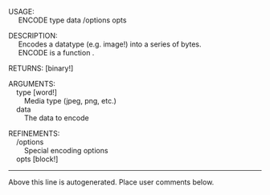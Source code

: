USAGE:  
&nbsp;&nbsp;&nbsp;&nbsp;&nbsp;ENCODE&nbsp;type&nbsp;data&nbsp;/options&nbsp;opts  
  
DESCRIPTION:  
&nbsp;&nbsp;&nbsp;&nbsp;&nbsp;Encodes&nbsp;a&nbsp;datatype&nbsp;(e.g.&nbsp;image!)&nbsp;into&nbsp;a&nbsp;series&nbsp;of&nbsp;bytes.  
&nbsp;&nbsp;&nbsp;&nbsp;&nbsp;ENCODE&nbsp;is&nbsp;a&nbsp;function&nbsp;.  
  
RETURNS:&nbsp;[binary!]  
  
ARGUMENTS:  
&nbsp;&nbsp;&nbsp;&nbsp;type&nbsp;[word!]  
&nbsp;&nbsp;&nbsp;&nbsp;&nbsp;&nbsp;&nbsp;&nbsp;Media&nbsp;type&nbsp;(jpeg,&nbsp;png,&nbsp;etc.)  
&nbsp;&nbsp;&nbsp;&nbsp;data  
&nbsp;&nbsp;&nbsp;&nbsp;&nbsp;&nbsp;&nbsp;&nbsp;The&nbsp;data&nbsp;to&nbsp;encode  
  
REFINEMENTS:  
&nbsp;&nbsp;&nbsp;&nbsp;/options  
&nbsp;&nbsp;&nbsp;&nbsp;&nbsp;&nbsp;&nbsp;&nbsp;Special&nbsp;encoding&nbsp;options  
&nbsp;&nbsp;&nbsp;&nbsp;opts&nbsp;[block!]  
___
Above this line is autogenerated. Place user comments below.